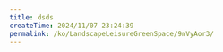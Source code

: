 ```yaml
---
title: dsds
createTime: 2024/11/07 23:24:39
permalink: /ko/LandscapeLeisureGreenSpace/9nVyAor3/
---
```

